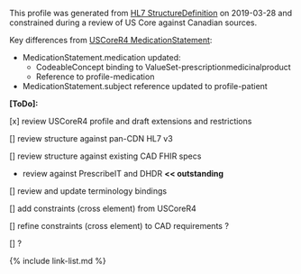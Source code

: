 <!--- Text entered into this file will appear at the top of the profiles page before the Formal Views of the profile content. -->

This profile was generated from [HL7 StructureDefinition](https://www.hl7.org/fhir/medicationstatement.profile.json) on 2019-03-28 and constrained during a review of US Core against Canadian sources.

Key differences from [USCoreR4 MedicationStatement](https://build.fhir.org/ig/HL7/US-Core-R4/StructureDefinition-us-core-medicationstatement.html):
- MedicationStatement.medication updated:
  - CodeableConcept binding to ValueSet-prescriptionmedicinalproduct
  - Reference to profile-medication
- MedicationStatement.subject reference updated to profile-patient

**[ToDo]:**

[x] review USCoreR4 profile and draft extensions and restrictions

[] review structure against pan-CDN HL7 v3

[] review structure against existing CAD FHIR specs
- review against PrescribeIT and DHDR **<< outstanding**

[] review and update terminology bindings

[] add constraints (cross element) from USCoreR4

[] refine constraints (cross element) to CAD requirements ?

[] ?

{% include link-list.md %}
